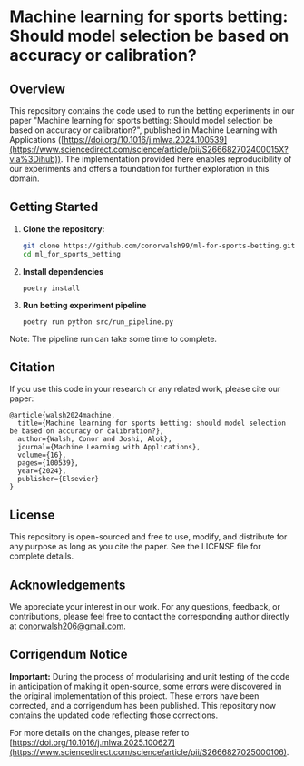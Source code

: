 # Machine learning for sports betting: Should model selection be based on accuracy or calibration?

## Overview

This repository contains the code used to run the betting experiments in our paper "Machine learning for sports betting: Should model selection be based on accuracy or calibration?", published in Machine Learning with Applications ([https://doi.org/10.1016/j.mlwa.2024.100539](https://www.sciencedirect.com/science/article/pii/S266682702400015X?via%3Dihub)). The implementation provided here enables reproducibility of our experiments and offers a foundation for further exploration in this domain.

## Getting Started

1. **Clone the repository:**

   ```bash
   git clone https://github.com/conorwalsh99/ml-for-sports-betting.git
   cd ml_for_sports_betting
    ```
    
2. **Install dependencies**
    ```
    poetry install
    ```
    
3. **Run betting experiment pipeline**
    ```
    poetry run python src/run_pipeline.py
    ```

Note: The pipeline run can take some time to complete.

## Citation
If you use this code in your research or any related work, please cite our paper:
```
@article{walsh2024machine,
  title={Machine learning for sports betting: should model selection be based on accuracy or calibration?},
  author={Walsh, Conor and Joshi, Alok},
  journal={Machine Learning with Applications},
  volume={16},
  pages={100539},
  year={2024},
  publisher={Elsevier}
}
```

## License

This repository is open-sourced and free to use, modify, and distribute for any purpose as long as you cite the paper. See the LICENSE file for complete details.

## Acknowledgements

We appreciate your interest in our work. For any questions, feedback, or contributions, please feel free to contact the corresponding author directly at conorwalsh206@gmail.com.

## Corrigendum Notice

**Important:** During the process of modularising and unit testing of the code in anticipation of making it open-source, some errors were discovered in the original implementation of this project. These errors have been corrected, and a corrigendum has been published. This repository now contains the updated code reflecting those corrections.

For more details on the changes, please refer to [https://doi.org/10.1016/j.mlwa.2025.100627](https://www.sciencedirect.com/science/article/pii/S2666827025000106).
